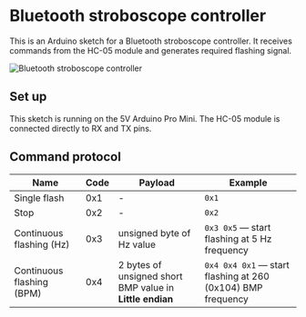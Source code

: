 # Bluetooth stroboscope controller

This is an Arduino sketch for a Bluetooth stroboscope controller. It receives commands from the HC-05 module and generates required flashing signal.

![Bluetooth stroboscope controller](https://lh3.googleusercontent.com/es6hBNBkK6AO3K89UdSPQoApuUB13hT87MibrAbB7H90mORQjikJHn-gcc8qUH6eGrg5RRVZD6C_V7JCgYuYo8nSUMyXJKDPF4BmyVrwuxE40V_ba_7jrlSkylZRJLy-_g5R_AvZ_A=w339-h250-no)
## Set up

This sketch is running on the 5V Arduino Pro Mini. The HC-05 module is connected directly to RX and TX pins.

## Command protocol

| Name | Code | Payload | Example |
| -----|------|---------|---------|
|Single flash|0x1|-|`0x1`|
|Stop|0x2|-|`0x2`|
|Continuous flashing (Hz)|0x3|unsigned byte of Hz value|`0x3 0x5` — start flashing at 5 Hz frequency
|Continuous flashing (BPM)|0x4|2 bytes of unsigned short BMP value in **Little endian**|`0x4 0x4 0x1` — start flashing at 260 (0x104) BMP frequency|
